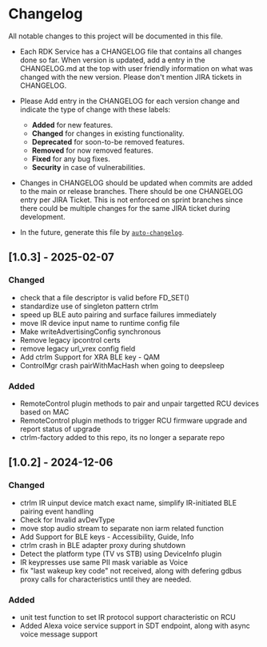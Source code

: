# Changelog

All notable changes to this project will be documented in this file.

* Each RDK Service has a CHANGELOG file that contains all changes done so far. When version is updated, add a entry in the CHANGELOG.md at the top with user friendly information on what was changed with the new version. Please don't mention JIRA tickets in CHANGELOG. 

* Please Add entry in the CHANGELOG for each version change and indicate the type of change with these labels:
    * **Added** for new features.
    * **Changed** for changes in existing functionality.
    * **Deprecated** for soon-to-be removed features.
    * **Removed** for now removed features.
    * **Fixed** for any bug fixes.
    * **Security** in case of vulnerabilities.

* Changes in CHANGELOG should be updated when commits are added to the main or release branches. There should be one CHANGELOG entry per JIRA Ticket. This is not enforced on sprint branches since there could be multiple changes for the same JIRA ticket during development. 

* In the future, generate this file by [`auto-changelog`](https://github.com/CookPete/auto-changelog).


## [1.0.3] - 2025-02-07

### Changed
- check that a file descriptor is valid before FD_SET()
- standardize use of singleton pattern ctrlm
- speed up BLE auto pairing and surface failures immediately
- move IR device input name to runtime config file
- Make writeAdvertisingConfig synchronous
- Remove legacy ipcontrol certs
- remove legacy url_vrex config field
- Add ctrlm Support for XRA BLE key - QAM
- ControlMgr crash pairWithMacHash when going to deepsleep

### Added
- RemoteControl plugin methods to pair and unpair targetted RCU devices based on MAC
- RemoteControl plugin methods to trigger RCU firmware upgrade and report status of upgrade
- ctrlm-factory added to this repo, its no longer a separate repo


## [1.0.2] - 2024-12-06

### Changed
- ctrlm IR uinput device match exact name, simplify IR-initiated BLE pairing event handling
- Check for Invalid avDevType
- move stop audio stream to separate non iarm related function
- Add Support for BLE keys - Accessibility, Guide, Info
- ctrlm crash in BLE adapter proxy during shutdown
- Detect the platform type (TV vs STB) using DeviceInfo plugin
- IR keypresses use same PII mask variable as Voice
- fix "last wakeup key code" not received, along with defering gdbus proxy calls for characteristics until they are needed.

### Added
- unit test function to set IR protocol support characteristic on RCU
- Added Alexa voice service support in SDT endpoint, along with async voice message support
